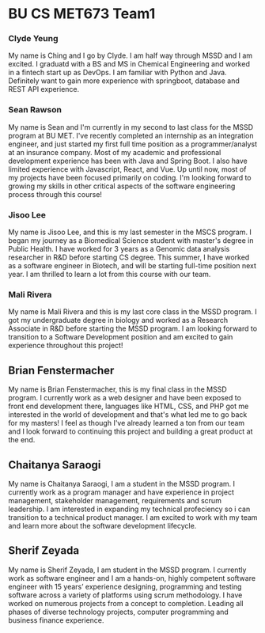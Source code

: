 # BU CS MET673 Team1
### Clyde Yeung
My name is Ching and I go by Clyde. I am half way through MSSD and I am excited. I graduatd with a BS and MS in Chemical Engineering and worked in a fintech start up as DevOps. I am familiar with Python and Java. Definitely want to gain more experience with springboot, database and  REST API experience.

### Sean Rawson
My name is Sean and I'm currently in my second to last class for the MSSD program at
BU MET. I've recently completed an internship as an integration engineer, and just started
my first full time position as a programmer/analyst at an insurance company. Most of my
academic and professional development experience has been with Java and Spring Boot. I also
have limited experience with Javascript, React, and Vue. Up until now, most of my projects
have been focused primarily on coding. I'm looking forward to growing my skills in other
critical aspects of the software engineering process through this course!

### Jisoo Lee
My name is Jisoo Lee, and this is my last semester in the MSCS program. I began my journey as
a Biomedical Science student with master's degree in Public Health. 
I have worked for 3 years as a Genomic data analysis researcher in R&D before starting CS degree. 
This summer, I have worked as a software engineer in Biotech, and will be starting full-time position next year.
I am thrilled to learn a lot from this course with our team.

### Mali Rivera
My name is Mali Rivera and this is my last core class in the MSSD program. I got my undergraduate degree 
in biology and worked as a Research Associate in R&D before starting the MSSD program. I am looking forward 
to transition to a Software Development position and am excited to gain experience throughout this project!

## Brian Fenstermacher
My name is Brian Fenstermacher, this is my final class in the MSSD program. I currently work as a web designer
and have been exposed to front end development there, languages like HTML, CSS, and PHP got me interested in
the world of development and that's what led me to go back for my masters! I feel as though I've already learned
a ton from our team and I look forward to continuing this project and building a great product at the end.
 
## Chaitanya Saraogi
My name is Chaitanya Saraogi, I am a student in the MSSD program. I currently work as a program manager and have experience in project management, stakeholder management, requirements and scrum leadership. I am interested in expanding my technical profeciency so i can transition to a technical product manager. I am excited to work with my team and learn more about the software development lifecycle.
## Sherif Zeyada
My name is Sherif Zeyada, I am student in the MSSD program. I currently work as software engineer and I am a hands-on, highly competent software engineer with 15 years’ experience designing, programming and testing software across a variety of platforms using scrum methodology. I have worked on numerous projects from a concept to completion. Leading all phases of diverse technology projects, computer programming and business finance experience. 


